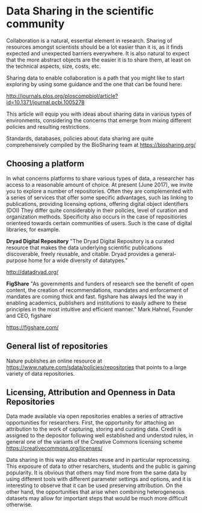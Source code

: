 
Data Sharing in the scientific community
========================================

Collaboration is a natural, essential element in research. Sharing of resources amongst scientists should be a lot easier than it 
is, as it finds expected and unexpected barriers everywhere. It is also natural to expect that the more abstract objects are the 
easier it is to share them, at least on the technical aspects, size, costs, etc. 

Sharing data to enable collaboration is a path that you might like to start exploring by using some guidance and the one that can 
be found here:

http://journals.plos.org/ploscompbiol/article?id=10.1371/journal.pcbi.1005278

This article will equip you with ideas about sharing data in various types of environments, considering 
the concerns that emerge from mixing different policies and resulting restrictions.

Standards, databases, policies about data sharing are quite comprehensively compiled by the BioSharing team at https://biosharing.org/


Choosing a platform
-------------------
In what concerns platforms to share various types of data, a researcher has access to a reasonable amount of choice. At 
present (June 2017), we invite you to explore a number of repositories. Often they are complemented with a series of services 
that offer some specific advantages, such las linking to publications, providing licensing options, offering digital object identifiers 
(DOI) They differ quite considerably in their policies, level of curation and organization methods. Specificity also occurs in 
the case of repositiories orienteed towards certain communities of users. Such is the case of digital libraries, for example.


**Dryad Digital Repository** "The Dryad Digital Repository is a curated resource that makes the data underlying scientific 
publications discoverable, freely reusable, and citable. Dryad provides a general-purpose home for a wide diversity of datatypes."

http://datadryad.org/


**FigShare** "As governments and funders of research see the benefit of open content, the creation of recommendations, mandates 
and enforcement of mandates are coming thick and fast. figshare has always led the way in enabling academics, publishers and 
institutions to easily adhere to these principles in the most intuitive and efficient manner." Mark Hahnel, Founder and CEO, figshare

https://figshare.com/

General list of repositories
----------------------------
Nature publishes an online resource at https://www.nature.com/sdata/policies/repositories that points to a large variety of data 
repositories.

Licensing, Attribution and Openness in Data Repositories
--------------------------------------------------------
Data made available via open repositories enables a series of attractive opportunities for researchers. First, the opportunity for 
attaching an attribution to the work of capturing, storing and curating data. Credit is assigned to the depositor following well 
established and understod rules, in general one of the variants of the Creative Commons licensing scheme 
https://creativecommons.org/licenses/ 

Data sharing in this way also enables reuse and in particular reprocessing. This exposure of data to other resarchers, students and 
the public is gaining popularity. It is obvious that others may find more from the same data by using different tools 
with different parameter settings and options, and it is interesting to observe that it can be used preserving attribution. On the 
other hand, the opportunities that arise when combining heterogeneous datasets may allow for important steps that would be much 
more difficult otherwise. 



